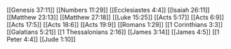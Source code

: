 [[Genesis 37:11]]
[[Numbers 11:29]]
[[Ecclesiastes 4:4]]
[[Isaiah 26:11]]
[[Matthew 23:13]]
[[Matthew 27:18]]
[[Luke 15:25]]
[[Acts 5:17]]
[[Acts 6:9]]
[[Acts 17:5]]
[[Acts 18:6]]
[[Acts 19:9]]
[[Romans 1:29]]
[[1 Corinthians 3:3]]
[[Galatians 5:21]]
[[1 Thessalonians 2:16]]
[[James 3:14]]
[[James 4:5]]
[[1 Peter 4:4]]
[[Jude 1:10]]
